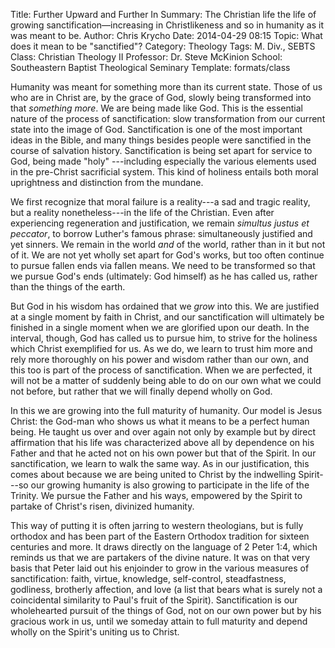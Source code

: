 Title: Further Upward and Further In
Summary: The Christian life  the life of growing sanctification&mdash;increasing in Christlikeness and so in humanity as it was meant to be.
Author: Chris Krycho
Date: 2014-04-29 08:15
Topic: What does it mean to be "sanctified"?
Category: Theology
Tags: M. Div., SEBTS
Class: Christian Theology II
Professor: Dr. Steve McKinion
School: Southeastern Baptist Theological Seminary
Template: formats/class

Humanity was meant for something more than its current state. Those of us who
are in Christ are, by the grace of God, slowly being transformed into that
*something more*. We are being made like God. This is the essential nature of
the process of sanctification: slow transformation from our current state into
the image of God. Sanctification is one of the most important ideas in the
Bible, and many things besides people were sanctified in the course of salvation
history. Sanctification is being set apart for service to God, being made "holy"
---including especially the various elements used in the pre-Christ sacrificial
system. This kind of holiness entails both moral uprightness and distinction
from the mundane.

We first recognize that moral failure is a reality---a sad and tragic reality,
but a reality nonetheless---in the life of the Christian. Even after
experiencing regeneration and justification, we remain *simultus justus et
peccator*, to borrow Luther's famous phrase: simultaneously justified and yet
sinners. We remain in the world *and* of the world, rather than in it but not of
it. We are not yet wholly set apart for God's works, but too often continue to
pursue fallen ends via fallen means. We need to be transformed so that we pursue
God's ends (ultimately: God himself) as he has called us, rather than the things
of the earth.

But God in his wisdom has ordained that we *grow* into this. We are justified at
a single moment by faith in Christ, and our sanctification will ultimately be
finished in a single moment when we are glorified upon our death. In the
interval, though, God has called us to pursue him, to strive for the holiness
which Christ exemplified for us. As we do, we learn to trust him more and rely
more thoroughly on his power and wisdom rather than our own, and this too is
part of the process of sanctification. When we are perfected, it will not be a
matter of suddenly being able to do on our own what we could not before, but
rather that we will finally depend wholly on God.

In this we are growing into the full maturity of humanity. Our model is Jesus
Christ: the God-man who shows us what it means to be a perfect human being. He
taught us over and over again not only by example but by direct affirmation that
his life was characterized above all by dependence on his Father and that he
acted not on his own power but that of the Spirit. In our sanctification, we
learn to walk the same way. As in our justification, this comes about because we
are being united to Christ by the indwelling Spirit---so our growing humanity is
also growing to participate in the life of the Trinity. We pursue the Father and
his ways, empowered by the Spirit to partake of Christ's risen, divinized
humanity.

This way of putting it is often jarring to western theologians, but is fully
orthodox and has been part of the Eastern Orthodox tradition for sixteen
centuries and more. It draws directly on the language of 2 Peter 1:4, which
reminds us that we are partakers of the divine nature. It was on that very basis
that Peter laid out his enjoinder to grow in the various measures of
sanctification: faith, virtue, knowledge, self-control, steadfastness,
godliness, brotherly affection, and love (a list that bears what is surely not a
coincidental similarity to Paul's fruit of the Spirit). Sanctification is our
wholehearted pursuit of the things of God, not on our own power but by his
gracious work in us, until we someday attain to full maturity and depend wholly
on the Spirit's uniting us to Christ.